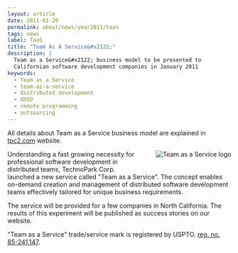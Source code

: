 ```yaml
---
layout: article
date: 2011-01-20
permalink: about/news/year2011/taas
tags: news
label: TaaS
title: "Team As A Service&#x2122;"
description: |
  Team as a Service&#x2122; business model to be presented to
  Californian software development companies in January 2011
keywords:
  - Team as a Service
  - team-as-a-service
  - distributed development
  - XDSD
  - remote programming
  - outsourcing
---
```


All details about Team as a Service business model are explained in [tpc2.com](http://www.tpc2.com/) website.

<a href="http://www.tpc2.com">
  <img src="//img.technoparkcorp.com/news/2011/taas.png"
    alt="Team as a Service logo"
    style="float:right; margin-left: 2em; margin-bottom: 2em;"/>
</a>

Understanding a fast growing necessity for professional software development in distributed teams,
TechnoPark Corp. launched a new service called "Team as a Service". The concept enables on-demand creation and
management of distributed software development teams effectively tailored for unique business requirements.

The service will be provided for a few companies in North California. The results of this experiment
will be published as success stories on our website.

"Team as a Service" trade/service mark is registered by USPTO.
<a href="http://tmsearch.uspto.gov/bin/showfield?f=doc&amp;state=4803:gr7hap.2.3">reg. no. 85-241,147</a>.
